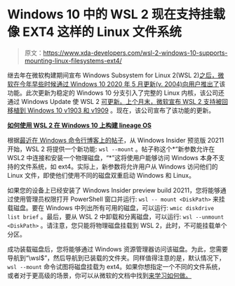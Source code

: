 # Windows 10 中的 WSL 2 现在支持挂载像 EXT4 这样的 Linux 文件系统

> 原文：<https://www.xda-developers.com/wsl-2-windows-10-supports-mounting-linux-filesystems-ext4/>

继去年在微软构建期间宣布 Windows Subsystem for Linux 2(WSL 2)[之后，微软](https://www.xda-developers.com/microsoft-announces-windows-terminal/)[在今年早些时候通过 Windows 10 2020 年 5 月更新(v. 2004)向用户推出了](https://www.xda-developers.com/microsoft-windows-10-may-2020-update-wsl-2-revamped-cortana-assistant-your-phone-calls-arm-devices/)该功能。此次更新为稳定的 Windows 10 分支引入了完整的 Linux 内核，该公司还通过 Windows Update 使 WSL 2 [可更新。上个月末，微软宣布 WSL 2 支持被](https://devblogs.microsoft.com/commandline/wsl2-will-be-generally-available-in-windows-10-version-2004/)[回移植到 Windows 10 v1903 和 v1909](https://www.xda-developers.com/wsl-2-support-backported-windows-10-v1903-v1909/) 。现在，该公司宣布了该功能的更新。

**[如何使用 WSL 2 在 Windows 10 上构建 lineage OS](https://www.xda-developers.com/how-to-build-lineageos-on-windows-10-using-wsl-2/)**

根据[最近在 Windows 命令行博客上的帖子](https://devblogs.microsoft.com/commandline/access-linux-filesystems-in-windows-and-wsl-2/)，从 Windows Insider 预览版 20211 开始，WSL 2 将提供一个新功能: `wsl --mount` 。帖子称这个*“新参数允许在 WSL2 中连接和安装一个物理磁盘，“*”这将使用户能够访问 Windows 本身不支持的文件系统，如 ext4。实际上，新参数将允许用户从 Windows 访问他们的 Linux 文件，即使他们使用不同的磁盘双重启动 Windows 和 Linux。

如果您的设备上已经安装了 Windows Insider preview build 20211，您将能够通过使用管理员权限打开 PowerShell 窗口并运行: `wsl -- mount <DiskPath>` 来挂载磁盘。要在 Windows 中列出所有可用的磁盘，可以运行: `wmic diskdrive list brief` 。最后，要从 WSL 2 中卸载和分离磁盘，可以运行: `wsl --unmount <DiskPath>` 。请注意，您只能将物理磁盘挂载到 WSL 2，此时，不可能挂载单个分区。

成功装载磁盘后，您将能够通过 Windows 资源管理器访问该磁盘。为此，您需要导航到“\wsl$”，然后导航到已装载的文件夹。同样值得注意的是，默认情况下， `wsl --mount` 命令试图将磁盘挂载为 ext4。如果你想指定一个不同的文件系统，或者对于更高级的场景，你可以从微软的文档中找到[来学习如何做。](https://docs.microsoft.com/en-us/windows/wsl/wsl2-mount-disk)